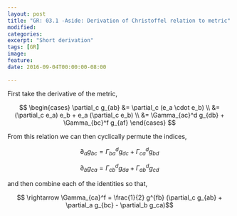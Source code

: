 ```yaml
---
layout: post
title: "GR: 03.1 -Aside: Derivation of Christoffel relation to metric"
modified:
categories:
excerpt: "Short derivation"
tags: [GR]
image:
feature:
date: 2016-09-04T00:00:00-08:00

---
```


First take the derivative of the metric,

$$
\begin{cases}
\partial_c g_{ab} &= \partial_c (e_a \cdot e_b) \\
                   &= (\partial_c e_a) e_b + e_a (\partial_c e_b) \\
                   &= \Gamma_{ac}^d g_{db} + \Gamma_{bc}^f g_{af}
\end{cases}
$$

From this relation we can then cyclically permute the indices,

$$ \partial_a g_{bc} = \Gamma_{ba}^d g_{dc} + \Gamma_{ca}^d g_{bd}$$

$$ \partial_b g_{ca} = \Gamma_{cb}^d g_{da} + \Gamma_{ab}^d g_{cd}$$

and then combine each of the identities so that,

$$ \rightarrow \Gamma_{ca}^f = \frac{1}{2} g^{fb} (\partial_c g_{ab} + \partial_a g_{bc} - \partial_b g_ca)$$
